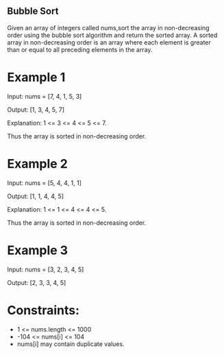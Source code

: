 ## Bubble Sort

Given an array of integers called nums,sort the array in non-decreasing order using the bubble sort algorithm and return the sorted array.
A sorted array in non-decreasing order is an array where each element is greater than or equal to all preceding elements in the array.


# Example 1
Input: nums = [7, 4, 1, 5, 3]

Output: [1, 3, 4, 5, 7]

Explanation: 1 <= 3 <= 4 <= 5 <= 7.

Thus the array is sorted in non-decreasing order.

# Example 2
Input: nums = [5, 4, 4, 1, 1]

Output: [1, 1, 4, 4, 5]

Explanation: 1 <= 1 <= 4 <= 4 <= 5.

Thus the array is sorted in non-decreasing order.

# Example 3
Input: nums = [3, 2, 3, 4, 5]

Output:
[2, 3, 3, 4, 5]

# Constraints:
- 1 <= nums.length <= 1000
- -104 <= nums[i] <= 104
- nums[i] may contain duplicate values.